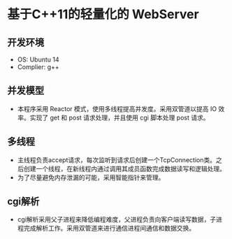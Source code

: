 # 基于C++11的轻量化的 WebServer

## 开发环境
- OS: Ubuntu 14
- Complier: g++

## 并发模型

- 本程序采用 Reactor 模式，使用多线程提高并发度。采用双管道以提高 IO 效率。实现了 get 和 post 请求处理，并且使用 cgi 脚本处理 post 请求。

## 多线程

- 主线程负责accept请求，每次监听到请求后创建一个TcpConnection类。之后创建一个线程，在新线程内通过调用其成员函数完成数据读写和逻辑处理。
- 为了尽量避免内存泄漏的可能，采用智能指针来管理。

## cgi解析

- cgi解析采用父子进程来降低编程难度，父进程负责向客户端读写数据，子进程完成解析工作。采用双管道来进行通信进程间通信和数据交换。




